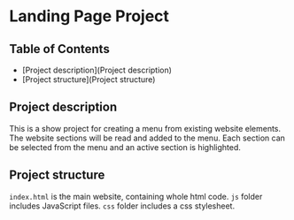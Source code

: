 # Landing Page Project

## Table of Contents

- [Project description](Project description)
- [Project structure](Project structure)

## Project description

This is a show project for creating a menu from existing website elements. The website sections will be read and added to the menu. Each section can be selected from the menu and an active section is highlighted.

## Project structure

`index.html` is the main website, containing whole html code.
`js` folder includes JavaScript files.
`css` folder includes a css stylesheet.
